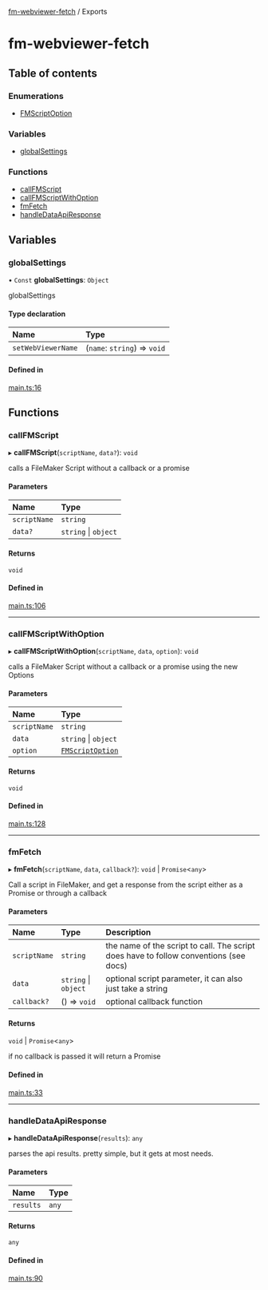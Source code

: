 [fm-webviewer-fetch](README.md) / Exports

# fm-webviewer-fetch

## Table of contents

### Enumerations

- [FMScriptOption](enums/FMScriptOption.md)

### Variables

- [globalSettings](modules.md#globalsettings)

### Functions

- [callFMScript](modules.md#callfmscript)
- [callFMScriptWithOption](modules.md#callfmscriptwithoption)
- [fmFetch](modules.md#fmfetch)
- [handleDataApiResponse](modules.md#handledataapiresponse)

## Variables

### globalSettings

• `Const` **globalSettings**: `Object`

globalSettings

#### Type declaration

| Name | Type |
| :------ | :------ |
| `setWebViewerName` | (`name`: `string`) => `void` |

#### Defined in

[main.ts:16](https://github.com/proofgeist/fm-webviewer-fetch/blob/df4d8ef/src/main.ts#L16)

## Functions

### callFMScript

▸ **callFMScript**(`scriptName`, `data?`): `void`

calls a FileMaker Script without a callback or a promise

#### Parameters

| Name | Type |
| :------ | :------ |
| `scriptName` | `string` |
| `data?` | `string` \| `object` |

#### Returns

`void`

#### Defined in

[main.ts:106](https://github.com/proofgeist/fm-webviewer-fetch/blob/df4d8ef/src/main.ts#L106)

___

### callFMScriptWithOption

▸ **callFMScriptWithOption**(`scriptName`, `data`, `option`): `void`

calls a FileMaker Script without a callback or a promise using the new Options

#### Parameters

| Name | Type |
| :------ | :------ |
| `scriptName` | `string` |
| `data` | `string` \| `object` |
| `option` | [`FMScriptOption`](enums/FMScriptOption.md) |

#### Returns

`void`

#### Defined in

[main.ts:128](https://github.com/proofgeist/fm-webviewer-fetch/blob/df4d8ef/src/main.ts#L128)

___

### fmFetch

▸ **fmFetch**(`scriptName`, `data`, `callback?`): `void` \| `Promise`<`any`\>

Call a script in FileMaker, and get a response from the script either as a Promise or through a callback

#### Parameters

| Name | Type | Description |
| :------ | :------ | :------ |
| `scriptName` | `string` | the name of the script to call. The script does have to follow conventions (see docs) |
| `data` | `string` \| `object` | optional script parameter, it can also just take a string |
| `callback?` | () => `void` | optional callback function |

#### Returns

`void` \| `Promise`<`any`\>

if no callback is passed it will return a Promise

#### Defined in

[main.ts:33](https://github.com/proofgeist/fm-webviewer-fetch/blob/df4d8ef/src/main.ts#L33)

___

### handleDataApiResponse

▸ **handleDataApiResponse**(`results`): `any`

parses the api results. pretty simple, but it gets at most needs.

#### Parameters

| Name | Type |
| :------ | :------ |
| `results` | `any` |

#### Returns

`any`

#### Defined in

[main.ts:90](https://github.com/proofgeist/fm-webviewer-fetch/blob/df4d8ef/src/main.ts#L90)
